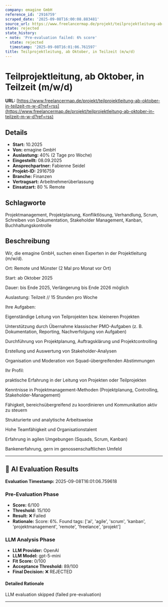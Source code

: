```yaml
---
company: emagine GmbH
reference_id: '2916759'
scraped_date: '2025-09-08T16:00:08.883481'
source_url: https://www.freelancermap.de/projekt/teilprojektleitung-ab-oktober-in-teilzeit-m-w-d?ref=rss
state: rejected
state_history:
- note: 'Pre-evaluation failed: 6% score'
  state: rejected
  timestamp: '2025-09-08T16:01:06.761597'
title: Teilprojektleitung, ab Oktober, in Teilzeit (m/w/d)
---
```



# Teilprojektleitung, ab Oktober, in Teilzeit (m/w/d)
**URL:** [https://www.freelancermap.de/projekt/teilprojektleitung-ab-oktober-in-teilzeit-m-w-d?ref=rss](https://www.freelancermap.de/projekt/teilprojektleitung-ab-oktober-in-teilzeit-m-w-d?ref=rss)
## Details
- **Start:** 10.2025
- **Von:** emagine GmbH
- **Auslastung:** 40% (2 Tage pro Woche)
- **Eingestellt:** 08.09.2025
- **Ansprechpartner:** Fabienne Seidel
- **Projekt-ID:** 2916759
- **Branche:** Finanzen
- **Vertragsart:** Arbeitnehmerüberlassung
- **Einsatzart:** 80
                                                % Remote

## Schlagworte
Projektmanagement, Projektplanung, Konfliktlösung, Verhandlung, Scrum, Schreiben von Dokumentation, Stakeholder Management, Kanban, Buchhaltungskontrolle

## Beschreibung
Wir, die emagine GmbH, suchen einen Experten in der Projektleitung (m/w/d).

Ort: Remote und Münster (2 Mal pro Monat vor Ort)

Start: ab Oktober 2025

Dauer: bis Ende 2025, Verlängerung bis Ende 2026 möglich

Auslastung: Teilzeit // 15 Stunden pro Woche

Ihre Aufgaben:

Eigenständige Leitung von Teilprojekten bzw. kleineren Projekten

Unterstützung durch Übernahme klassischer PMO-Aufgaben (z. B. Dokumentation, Reporting, Nachverfolgung von Aufgaben)

Durchführung von Projektplanung, Auftragsklärung und Projektcontrolling

Erstellung und Auswertung von Stakeholder-Analysen

Organisation und Moderation von Squad-übergreifenden Abstimmungen

Ihr Profil:

praktische Erfahrung in der Leitung von Projekten oder Teilprojekten

Kenntnisse in Projektmanagement-Methoden (Projektplanung, Controlling, Stakeholder-Management)

Fähigkeit, bereichsübergreifend zu koordinieren und Kommunikation aktiv zu steuern

Strukturierte und analytische Arbeitsweise

Hohe Teamfähigkeit und Organisationstalent

Erfahrung in agilen Umgebungen (Squads, Scrum, Kanban)

Bankenerfahrung, gern im genossenschaftlichen Umfeld

---

## 🤖 AI Evaluation Results

**Evaluation Timestamp:** 2025-09-08T16:01:06.759618

### Pre-Evaluation Phase
- **Score:** 6/100
- **Threshold:** 15/100
- **Result:** ❌ Failed
- **Rationale:** Score: 6%. Found tags: ['ai', 'agile', 'scrum', 'kanban', 'projektmanagement', 'remote', 'freelance', 'projekt']

### LLM Analysis Phase
- **LLM Provider:** OpenAI
- **LLM Model:** gpt-5-mini
- **Fit Score:** 0/100
- **Acceptance Threshold:** 89/100
- **Final Decision:** ❌ REJECTED

#### Detailed Rationale
LLM evaluation skipped (failed pre-evaluation)

---
